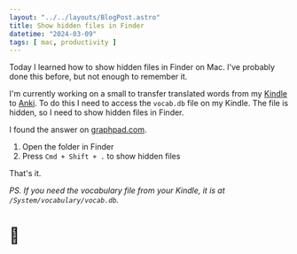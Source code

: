 ```yaml
---
layout: "../../layouts/BlogPost.astro"
title: Show hidden files in Finder
datetime: "2024-03-09"
tags: [ mac, productivity ]
---
```


Today I learned how to show hidden files in Finder on Mac. I've probably done this before, but not enough to remember it.

I'm currently working on a small to transfer translated words from my [Kindle](https://www.amazon.com/kindle) to [Anki](https://apps.ankiweb.net/). 
To do this I need to access the `vocab.db` file on my Kindle. The file is hidden, so I need to show hidden files in Finder.

I found the answer on [graphpad.com](https://www.graphpad.com/support/faq/how-to-view-files-on-your-mac-that-are-normally-invisible/).

1. Open the folder in Finder
2. Press `Cmd + Shift + .` to show hidden files

That's it. 

_PS. If you need the vocabulary file from your Kindle, it is at `/System/vocabulary/vocab.db`._

# 🚀